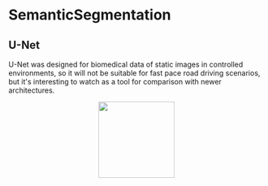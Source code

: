 # SemanticSegmentation

## U-Net

U-Net was designed for biomedical data of static images in controlled environments, so it will not be suitable for fast pace road driving scenarios, but it's interesting to watch as a tool for comparison with newer architectures.

<p align="center">
  <img src="https://user-images.githubusercontent.com/81184255/219595204-d18d37e6-51a5-4089-b3e8-ad57bea2d9c3.gif" with = "300" height = "150" />
</p>
